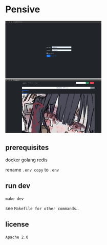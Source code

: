 # Pensive

<img src="./docs/screenshot1.png" alt="drawing" width="300"/>
<img src="./docs/screenshot2.png" alt="drawing" width="300"/>

## prerequisites

docker
golang
redis

rename `.env copy` to `.env`

## run dev

```make dev```

see `Makefile for other commands`..

## license

`Apache 2.0`
